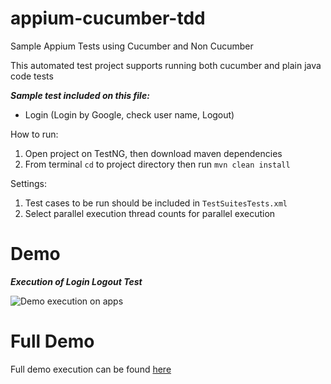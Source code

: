 # appium-cucumber-tdd
Sample Appium Tests using Cucumber and Non Cucumber

This automated test project supports running both cucumber and plain java code tests

***Sample test included on this file:***
- Login (Login by Google, check user name, Logout)

How to run:
1. Open project on TestNG, then download maven dependencies
2. From terminal `cd` to project directory then run `mvn clean install`

Settings:
1. Test cases to be run should be included in `TestSuitesTests.xml`
2. Select parallel execution thread counts for parallel execution

# Demo

***Execution of Login Logout Test***

![Demo execution on apps](https://github.com/sumargoraymond/appium-cucumber-tdd/blob/master/appium-cucumber-tdd/demo/apps720gif.gif)

# Full Demo

Full demo execution can be found [here](https://github.com/sumargoraymond/appium-cucumber-tdd/tree/master/appium-cucumber-tdd/demo)
